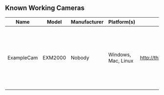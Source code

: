 ## Known Working Cameras

| Name | Model | Manufacturer | Platform(s) | URL | Notes |
| ---- | ----- | ------------ | ----------- | --- | ----- |
| ExampleCam | EXM2000 | Nobody | Windows, Mac, Linux | http://this.is.an.example/cheapcam.html | Not a real camera, just here to show the format of the table. |